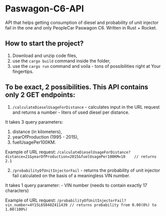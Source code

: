 # Paswagon-C6-API

API that helps getting consumption of diesel and probability of unit injector fail in the one and only PeopleCar Paswagon C6. Written in Rust + Rocket.

## How to start the project?
1) Download and unzip code files,
2) use the `cargo build` command inside the folder,
3) use the `cargo run` command and voila - tons of possibilities right at Your fingertips.

## To be exact, 2 possibilities. This API contains only 2 GET endpoints:

1) `/calculateDieselUsageForDistance` - calculates input in the URL request and returns a number - liters of used diesel per distance.

  It takes 3 query parameters: 
  1) distance (in kilometers),
  2) yearOfProduction (1995 - 2015),
  3) fuelUsagePer100KM.
    
    
    
  Example of URL request:
  `/calculateDieselUsageForDistance?distance=21&yearOfProduction=2015&fuelUsagePer100KM=10    // returns 2.1`
  
2) `/probabilityOfUnitInjectorFail` - returns the probability of unit injector fail calculated on the basis of a meaningless VIN number.

  It takes 1 query parameter:
    - VIN number (needs to contain exactly 17 characters)
    
   Example of URL request:
   `/probabilityOfUnitInjectorFail?vin_number=4Y1SL65848Z411439 // returns probability from 0.00(0%) to 1.00(100%)`
  
